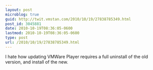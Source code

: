 ```yaml
---
layout: post
microblog: true
guid: http://twit.vmstan.com/2010/10/19/27838785349.html
post_id: 3045881
date: 2010-10-19T08:36:05-0600
lastmod: 2010-10-19T08:36:05-0600
type: post
url: /2010/10/19/27838785349.html
---
```

I hate how updating VMWare Player requires a full uninstall of the old version, and install of the new.
